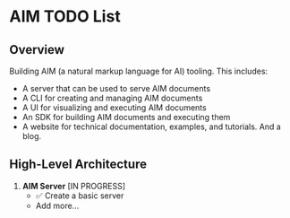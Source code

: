 # AIM TODO List

## Overview
Building AIM (a natural markup language for AI) tooling. This includes:
- A server that can be used to serve AIM documents
- A CLI for creating and managing AIM documents
- A UI for visualizing and executing AIM documents
- An SDK for building AIM documents and executing them
- A website for technical documentation, examples, and tutorials. And a blog.

## High-Level Architecture 

1. **AIM Server** [IN PROGRESS]
    - ✅ Create a basic server
    - Add more...
